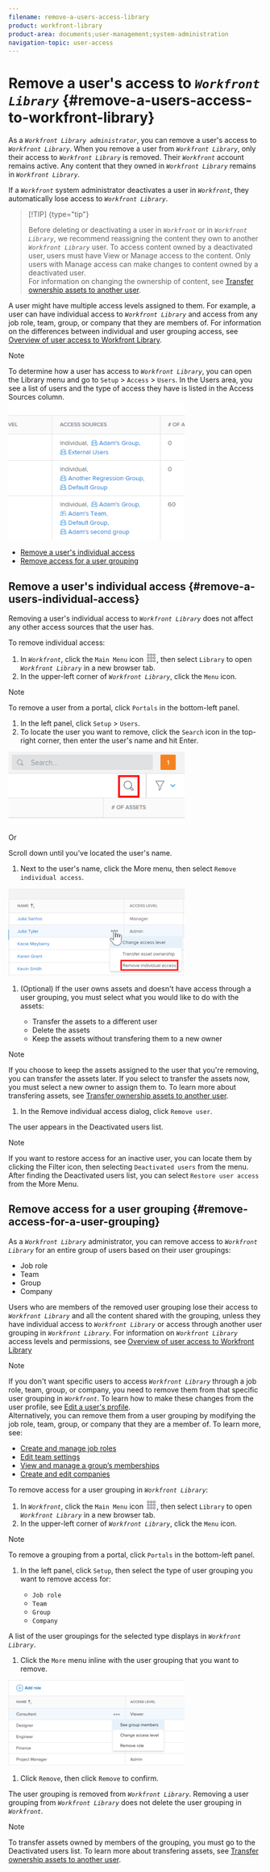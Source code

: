 ```yaml
---
filename: remove-a-users-access-library
product: workfront-library
product-area: documents;user-management;system-administration
navigation-topic: user-access
---
```




# Remove a user's access to *`Workfront Library`* {#remove-a-users-access-to-workfront-library}

As a *`Workfront Library administrator`*, you can remove a user's access to *`Workfront Library`*. When you remove a user from *`Workfront Library`*, only their access to *`Workfront Library`* is removed. Their *`Workfront`* account remains active. Any content that they owned in *`Workfront Library`* remains in *`Workfront Library`*.


If a *`Workfront`* system administrator deactivates a user in *`Workfront`*, they automatically lose access to *`Workfront Library`*.


>[!TIP] {type="tip"}
>
>Before deleting or deactivating a user in *`Workfront`* or in *`Workfront Library`*, we recommend reassigning the content they own to another *`Workfront Library`* user. To access content owned by a deactivated user, users must have View or Manage access to the content. Only users with Manage access can make changes to content owned by a deactivated user.  
>For information on changing the ownership of content, see [Transfer ownership assets to another user](transfer-ownership-to-others.md).


A user might have multiple access levels assigned to them. For example, a user can have individual access to *`Workfront Library`* and access from any job role, team, group, or company that they are members of. For information on the differences between individual and user grouping access, see [Overview of user access to Workfront Library](user-access-overview.md).


>[!NOTE]
>
>To determine how a user has access to *`Workfront Library`*, you can open the Library menu and go to `Setup` > `Access` > `Users`. In the Users area, you see a list of users and the type of access they have is listed in the Access Sources column.  
>![](assets/access-sources-column-350x274.png)<![CDATA[		]]>





* [Remove a user's individual access](#remove2) 
* [Remove access for a user grouping](#remove3) 




## Remove a user's individual access {#remove-a-users-individual-access}

Removing a user's individual access to *`Workfront Library`* does not affect any other access sources that the user has.


To remove individual access:



1.  In *`Workfront`*, click the `Main Menu` icon ![](assets/main-menu-icon.png), then select `Library` to open *`Workfront Library`* in a new browser tab.
1.  In the upper-left corner of *`Workfront Library`*, click the `Menu` icon.


   >[!NOTE]
   >
   >To remove a user from a portal, click `Portals` in the bottom-left panel.



1.  In the left panel, click `Setup` > `Users`.
1.  To locate the user you want to remove, click the `Search` icon in the top-right corner, then enter the user's name and hit Enter.


   ![](assets/search-icon-for-users-350x144.png)




   Or


   Scroll down until you've located the user's name.

1.  Next to the user's name, click the More menu, then select `Remove individual access`.


   ![](assets/remove-individual-access-selection-350x173.png)



1.  (Optional) If the user owns assets and doesn't have access through a user grouping, you must select what you would like to do with the assets:

    
    
    * Transfer the assets to a different user
    * Delete the assets
    * Keep the assets without transfering them to a new owner
    
    


   >[!NOTE]
   >
   >If you choose to keep the assets assigned to the user that you're removing, you can transfer the assets later. If you select to transfer the assets now, you must select a new owner to assign them to. To learn more about transfering assets, see [Transfer ownership assets to another user](transfer-ownership-to-others.md).



1.  In the Remove individual access dialog, click `Remove user`.


   The user appears in the Deactivated users list.


   >[!NOTE]
   >
   >If you want to restore access for an inactive user, you can locate them by clicking the Filter icon, then selecting `Deactivated users` from the menu. After finding the Deactivated users list, you can select `Restore user access` from the More Menu.







## Remove access for a user grouping {#remove-access-for-a-user-grouping}

As a *`Workfront Library`* administrator, you can remove access to *`Workfront Library`* for an entire group of users based on their user groupings: 


* Job role
* Team
* Group
* Company





Users who are members of the removed user grouping lose their access to *`Workfront Library`* and all the content shared with the grouping, unless they have individual access to *`Workfront Library`* or access through another user grouping in *`Workfront Library`*. For information on *`Workfront Library`* access levels and permissions, see [Overview of user access to Workfront Library](user-access-overview.md)


>[!NOTE]
>
>If you don't want specific users to access *`Workfront Library`* through a job role, team, group, or company, you need to remove them from that specific user grouping in *`Workfront`*. To learn how to make these changes from the user profile, see [Edit a user's profile](edit-a-users-profile.md).  
>Alternatively, you can remove them from a user grouping by modifying the job role, team, group, or company that they are a member of. To learn more, see:  
>
>
>
>* [Create and manage job roles](create-manage-job-roles.md)
>* [Edit team settings](edit-team-settings.md)
>* [View and manage a group’s memberships](view-and-manage-a-groups-memberships.md)
>* [Create and edit companies](create-and-edit-companies.md)
>
>



To remove access for a user grouping in *`Workfront Library`*:



1.  In *`Workfront`*, click the `Main Menu` icon ![](assets/main-menu-icon.png), then select `Library` to open *`Workfront Library`* in a new browser tab.
1.  In the upper-left corner of *`Workfront Library`*, click the `Menu` icon.


   >[!NOTE]
   >
   >To remove a grouping from a portal, click `Portals` in the bottom-left panel.



1.  In the left panel, click `Setup`, then select the type of user grouping you want to remove access for:

    
    
    * `Job role` 
    * `Team` 
    * `Group` 
    * `Company` 
    
    
   A list of the user groupings for the selected type displays in *`Workfront Library`*.

1.  Click the `More` menu inline with the user grouping that you want to remove.


   ![](assets/remove-grouping-library-350x169.png)



1.  Click `Remove`, then click `Remove` to confirm.


   The user grouping is removed from *`Workfront Library`*. Removing a user grouping from *`Workfront Library`* does not delete the user grouping in *`Workfront`*.  



   >[!NOTE]
   >
   >To transfer assets owned by members of the grouping, you must go to the Deactivated users list. To learn more about transfering assets, see [Transfer ownership assets to another user](transfer-ownership-to-others.md).





